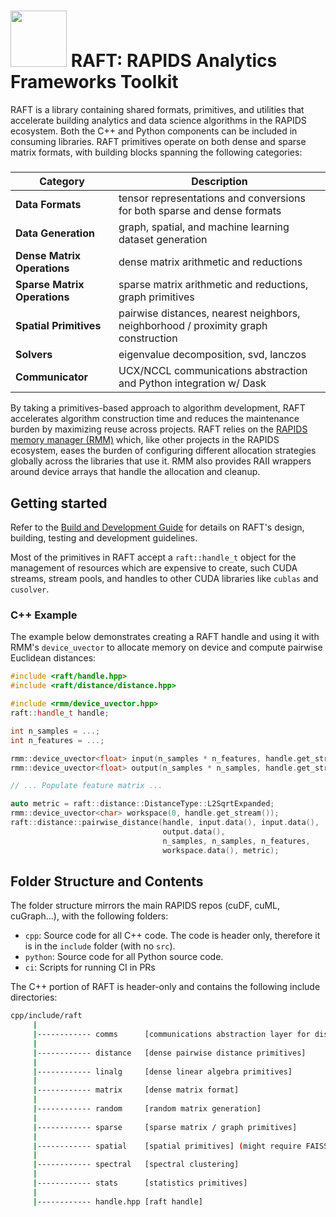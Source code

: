 # <div align="left"><img src="https://rapids.ai/assets/images/rapids_logo.png" width="90px"/>&nbsp;RAFT: RAPIDS Analytics Frameworks Toolkit</div>

RAFT is a library containing shared formats, primitives, and utilities that accelerate building analytics and data science algorithms in the RAPIDS ecosystem. Both the C++ and Python components can be included in consuming libraries. RAFT primitives operate on both dense and sparse matrix formats, with building blocks spanning the following categories:
#####
| Category | Description |
| --- | --- |
| **Data Formats** | tensor representations and conversions for both sparse and dense formats |
| **Data Generation** | graph, spatial, and machine learning dataset generation |
| **Dense Matrix Operations** | dense matrix arithmetic and reductions |
| **Sparse Matrix Operations** | sparse matrix arithmetic and reductions, graph primitives |
| **Spatial Primitives** | pairwise distances, nearest neighbors, neighborhood / proximity graph construction |
| **Solvers** | eigenvalue decomposition, svd, lanczos |
| **Communicator** | UCX/NCCL communications abstraction and Python integration w/ Dask |

By taking a primitives-based approach to algorithm development, RAFT accelerates algorithm construction time and reduces
the maintenance burden by maximizing reuse across projects. RAFT relies on the [RAPIDS memory manager (RMM)](https://github.com/rapidsai/rmm) which, 
like other projects in the RAPIDS ecosystem, eases the burden of configuring different allocation strategies globally 
across the libraries that use it. RMM also provides RAII wrappers around device arrays that handle the allocation and cleanup.

## Getting started

Refer to the [Build and Development Guide](BUILD.md) for details on RAFT's design, building, testing and development guidelines.

Most of the primitives in RAFT accept a `raft::handle_t` object for the management of resources which are expensive to create, such CUDA streams, stream pools, and handles to other CUDA libraries like `cublas` and `cusolver`. 


### C++ Example

The example below demonstrates creating a RAFT handle and using it with RMM's `device_uvector` to allocate memory on device and compute
pairwise Euclidean distances:
```c++
#include <raft/handle.hpp>
#include <raft/distance/distance.hpp>

#include <rmm/device_uvector.hpp>
raft::handle_t handle;

int n_samples = ...;
int n_features = ...;

rmm::device_uvector<float> input(n_samples * n_features, handle.get_stream());
rmm::device_uvector<float> output(n_samples * n_samples, handle.get_stream());

// ... Populate feature matrix ...

auto metric = raft::distance::DistanceType::L2SqrtExpanded;
rmm::device_uvector<char> workspace(0, handle.get_stream());
raft::distance::pairwise_distance(handle, input.data(), input.data(),
                                  output.data(),
                                  n_samples, n_samples, n_features,
                                  workspace.data(), metric);
```




## Folder Structure and Contents

The folder structure mirrors the main RAPIDS repos (cuDF, cuML, cuGraph...), with the following folders:

- `cpp`: Source code for all C++ code. The code is header only, therefore it is in the `include` folder (with no `src`).
- `python`: Source code for all Python source code.
- `ci`: Scripts for running CI in PRs

The C++ portion of RAFT is header-only and contains the following include directories:
```bash
cpp/include/raft
     |
     |------------ comms      [communications abstraction layer for distributed primitives]
     |
     |------------ distance   [dense pairwise distance primitives]
     |
     |------------ linalg     [dense linear algebra primitives]
     |
     |------------ matrix     [dense matrix format]
     |
     |------------ random     [random matrix generation]
     |
     |------------ sparse     [sparse matrix / graph primitives]
     |
     |------------ spatial    [spatial primitives] (might require FAISS)
     |
     |------------ spectral   [spectral clustering]
     |
     |------------ stats      [statistics primitives]
     |
     |------------ handle.hpp [raft handle]
```


